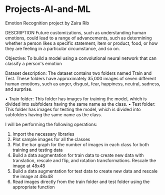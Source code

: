 # Projects-AI-and-ML

Emotion Recognition project by Zaira Rib

DESCRIPTION
Future customizations, such as understanding human emotions, could lead to a range of advancements, such as determining whether a person likes a specific statement, item or product, food, or how they are feeling in a particular circumstance, and so on. 
 
Objective:
To build a model using a convolutional neural network that can classify a person's emotion
 
Dataset description:
The dataset contains two folders named Train and Test. These folders have approximately 35,000 images of seven different human emotions, such as anger, disgust, fear, happiness, neutral, sadness, and surprise.
 
•	Train folder: This folder has images for training the model, which is divided into subfolders having the same name as the class. 
•	Test folder: This folder has images for testing the model, which is divided into subfolders having the same name as the class.
 
I will be performing the following operations:
1.  Import the necessary libraries
2.	Plot sample images for all the classes 
3.	Plot the bar graph for the number of images in each class for both training and testing data
4.	Build a data augmentation for train data to create new data with translation, rescale and flip, and rotation transformations. Rescale the image at 48x48
5.	Build a data augmentation for test data to create new data and rescale the image at 48x48
6.	Read images directly from the train folder and test folder using the appropriate function
